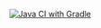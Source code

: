 [![Java CI with Gradle](https://github.com/AlenaZakirova/aqa_homework2.3/actions/workflows/gradle.yml/badge.svg)](https://github.com/AlenaZakirova/aqa_homework2.3/actions/workflows/gradle.yml)
